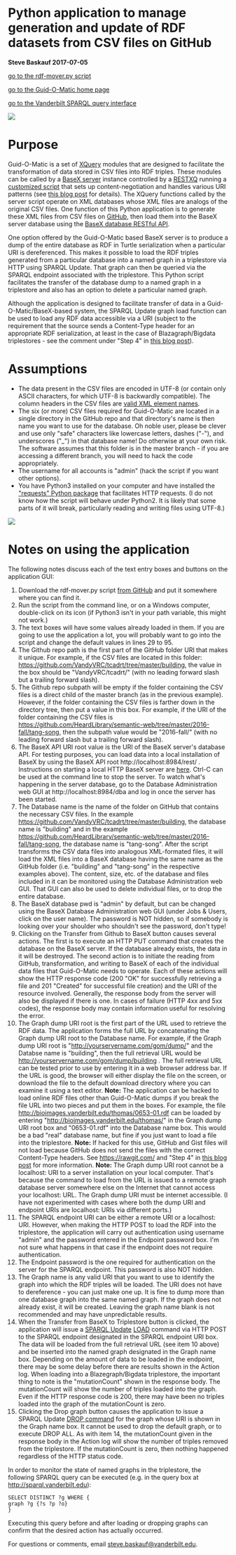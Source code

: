 # Python application to manage generation and update of RDF datasets from CSV files on GitHub
**Steve Baskauf 2017-07-05**

[go to the rdf-mover.py script](rdf-mover.py)

[go to the Guid-O-Matic home page](README.md)

[go to the Vanderbilt SPARQL query interface](https://sparql.vanderbilt.edu)

![](images/rdf-mover-py-dataflow.png)

# Purpose

Guid-O-Matic is a set of [XQuery](https://www.w3.org/TR/xquery-3/) modules that are designed to facilitate the transformation of data stored in CSV files into RDF triples.  These modules can be called by a [BaseX server](http://basex.org/products/server/) instance controlled by a [RESTXQ](http://exquery.github.io/exquery/exquery-restxq-specification/restxq-1.0-specification.html) running a [customized script](restxq-db.xqm) that sets up content-negotiation and handles various URI patterns (see [this blog post](http://baskauf.blogspot.com/2017/03/a-web-service-with-content-negotiation.html) for details). The XQuery functions called by the server script operate on XML databases whose XML files are analogs of the original CSV files.  One function of this Python application is to generate these XML files from CSV files on [GitHub](https://github.com/), then load them into the BaseX server database using the [BaseX database RESTful API](http://docs.basex.org/wiki/REST).

One option offered by the Guid-O-Matic based BaseX server is to produce a dump of the entire database as RDF in Turtle serialization when a particular URI is dereferenced. This makes it possible to load the RDF triples generated from a particular database into a named graph in a triplestore via HTTP using SPARQL Update.  That graph can then be queried via the SPARQL endpoint associated with the triplestore.  This Python script facilitates the transfer of the database dump to a named graph in a triplestore and also has an option to delete a particular named graph.  

Although the application is designed to facilitate transfer of data in a Guid-O-Matic/BaseX-based system, the SPARQL Update graph load function can be used to load any RDF data accessible via a URI (subject to the requirement that the source sends a Content-Type header for an appropriate RDF serialization, at least in the case of Blazagraph/Bigdata triplestores - see the comment under "Step 4" in [this blog post](http://baskauf.blogspot.com/2017/07/how-and-why-we-set-up-sparql-endpoint.html)).  

# Assumptions

- The data present in the CSV files are encoded in UTF-8 (or contain only ASCII characters, for which UTF-8 is backwardly compatible).  The column headers in the CSV files are [valid XML element names](https://www.w3schools.com/xml/xml_elements.asp).
- The six (or more) CSV files required for Guid-O-Matic are located in a single directory in the GitHub repo and that directory's name is then name you want to use for the database.  Oh noble user, please be clever and use only "safe" characters like lowercase letters, dashes ("-"), and underscores ("\_") in that database name!  Do otherwise at your own risk.  The software assumes that this folder is in the master branch - if you are accessing a different branch, you will need to hack the code appropriately.
- The username for all accounts is "admin" (hack the script if you want other options).
- You have Python3 installed on your computer and have installed the ["requests" Python package](http://docs.python-requests.org/en/master/) that facilitates HTTP requests. (I do not know how the script will behave under Python2.  It is likely that some parts of it will break, particularly reading and writing files using UTF-8.)

![](images/rdf-mover-gui.png)

# Notes on using the application

The following notes discuss each of the text entry boxes and buttons on the application GUI:

1. Download the rdf-mover.py script [from GitHub](https://raw.githubusercontent.com/baskaufs/guid-o-matic/master/restxq-db.xqm) and put it somewhere where you can find it.
2. Run the script from the command line, or on a Windows computer, double-click on its icon (if Python3 isn't in your path variable, this might not work.)
3. The text boxes will have some values already loaded in them.  If you are going to use the application a lot, you will probably want to go into the script and change the default values in lines 29 to 95.
4. The Github repo path is the first part of the GitHub folder URI that makes it unique.  For example, if the CSV files are located in this folder: https://github.com/VandyVRC/tcadrt/tree/master/building, the value in the box should be "VandyVRC/tcadrt/" (with no leading forward slash but a trailing forward slash).  
5. The Github repo subpath will be empty if the folder containing the CSV files is a direct child of the master branch (as in the previous example).  However, if the folder containing the CSV files is farther down in the directory tree, then put a value in this box.  For example, if the URI of the folder containing the CSV files is https://github.com/HeardLibrary/semantic-web/tree/master/2016-fall/tang-song, then the subpath value would be "2016-fall/" (with no leading forward slash but a trailing forward slash).
6. The BaseX API URI root value is the URI of the BaseX server's database API.  For testing purposes, you can load data into a local installation of BaseX by using the BaseX API root http://localhost:8984/rest/ .  Instructions on starting a local HTTP BaseX server are [here](http://docs.basex.org/wiki/Startup).  Ctrl-C can be used at the command line to stop the server.  To watch what's happening in the server database, go to the Database Administration web GUI at http://localhost:8984/dba and log in once the server has been started.  
7. The Database name is the name of the folder on GitHub that contains the necessary CSV files.  In the example https://github.com/VandyVRC/tcadrt/tree/master/building, the database name is "building" and in the example https://github.com/HeardLibrary/semantic-web/tree/master/2016-fall/tang-song, the database name is "tang-song".  After the script transforms the CSV data files into analogous XML-formated files, it will load the XML files into a BaseX database having the same name as the GitHub folder (i.e. "building" and "tang-song" in the respective examples above).  The content, size, etc. of the database and files included in it can be monitored using the Database Administration web GUI.  That GUI can also be used to delete individual files, or to drop the entire database.  
8. The BaseX database pwd is "admin" by default, but can be changed using the BaseX Database Administration web GUI (under Jobs & Users, click on the user name).  The password is NOT hidden, so if somebody is looking over your shoulder who shouldn't see the password, don't type!
9. Clicking on the Transfer from Github to BaseX button causes several actions.  The first is to execute an HTTP PUT command that creates the database on the BaseX server.  If the database already exists, the data in it will be destroyed.  The second action is to initiate the reading from GitHub, transformation, and writing to BaseX of each of the individual data files that Guid-O-Matic needs to operate.  Each of these actions will show the HTTP response code (200 "OK" for successfully retrieving a file and 201 "Created" for successful file creation) and the URI of the resource involved.  Generally, the response body from the server will also be displayed if there is one.  In cases of failure (HTTP 4xx and 5xx codes), the response body may contain information useful for resolving the error.
10. The Graph dump URI root is the first part of the URL used to retrieve the RDF data.  The application forms the full URL by concatenating the Graph dump URI root to the Database name.  For example, if the Graph dump URI root is "http://yourservername.com/gom/dump/" and the Databse name is "building", then the full retrieval URL would be http://yourservername.com/gom/dump/building .  The full retrieval URL can be tested prior to use by entering it in a web browser address bar.  If the URL is good, the browser will either display the file on the screen, or download the file to the default download directory where you can examine it using a text editor.  **Note:**  The application can be hacked to load online RDF files other than Guid-O-Matic dumps if you break the file URL into two pieces and put them in the boxes.  For example, the file http://bioimages.vanderbilt.edu/thomas/0653-01.rdf can be loaded by entering "http://bioimages.vanderbilt.edu/thomas/" in the Graph dump URI root box and "0653-01.rdf" into the Database name box.  This would be a bad "real" database name, but fine if you just want to load a file into the triplestore.  **Note:** If hacked for this use, GitHub and Gist files will not load because GitHub does not send the files with the correct Content-Type headers.  See https://rawgit.com/ and "Step 4" in [this blog post](http://baskauf.blogspot.com/2017/07/how-and-why-we-set-up-sparql-endpoint.html) for more information.  **Note:** The Graph dump URI root cannot be a localhost: URI to a server installation on your local computer.  That's because the command to load from the URL is issued to a remote graph database server somewhere else on the Internet that cannot access your localhost: URL.  The Graph dump URI must be internet accessible.  (I have not experimented with cases where both the dump URI and endpoint URIs are localhost: URIs via different ports.)  
11. The SPARQL endpoint URI can be either a remote URI or a localhost: URI.  However, when making the HTTP POST to load the RDF into the triplestore, the application will carry out authentication using username "admin" and the password entered in the Endpoint password box.  I'm not sure what happens in that case if the endpoint does not require authentication.  
12. The Endpoint password is the one required for authentication on the server for the SPARQL endpoint.  This password is also NOT hidden.  
13. The Graph name is any valid URI that you want to use to identify the graph into which the RDF triples will be loaded.  The URI does not have to dereference - you can just make one up.  It is fine to dump more than one database graph into the same named graph.  If the graph does not already exist, it will be created.  Leaving the graph name blank is not recommended and may have unpredictable results.  
14. When the Transfer from BaseX to Triplestore button is clicked, the application will issue a [SPARQL Update](https://www.w3.org/TR/sparql11-update/) [LOAD](https://www.w3.org/TR/sparql11-update/#load) command via HTTP POST to the SPARQL endpoint designated in the SPARQL endpoint URI box.  The data will be loaded from the full retrieval URL (see item 10 above) and be inserted into the named graph designated in the Graph name box.  Depending on the amount of data to be loaded in the endpoint, there may be some delay before there are results shown in the Action log.  When loading into a Blazegraph/Bigdata triplestore, the important thing to note is the "mutationCount" shown in the response body.  The mutationCount will show the number of triples loaded into the graph.  Even if the HTTP response code is 200, there may have been no triples loaded into the graph of the mutationCount is zero.  
15. Clicking the Drop graph button causes the application to issue a SPARQL Update [DROP command](https://www.w3.org/TR/sparql11-update/#drop) for the graph whose URI is shown in the Graph name box.  It cannot be used to drop the default graph, or to execute DROP ALL. As with item 14, the mutationCount given in the response body in the Action log will show the number of triples removed from the triplestore.  If the mutationCount is zero, then nothing happened regardless of the HTTP status code.

In order to monitor the state of named graphs in the triplestore, the following SPARQL query can be executed (e.g. in the query box at http://sparql.vanderbilt.edu):
```
SELECT DISTINCT ?g WHERE {
graph ?g {?s ?p ?o}
}
```
Executing this query before and after loading or dropping graphs can confirm that the desired action has actually occurred.

For questions or comments, email [steve.baskauf@vanderbilt.edu](mailto:steve.baskauf@vanderbilt.edu?subject=rdf-mover).
